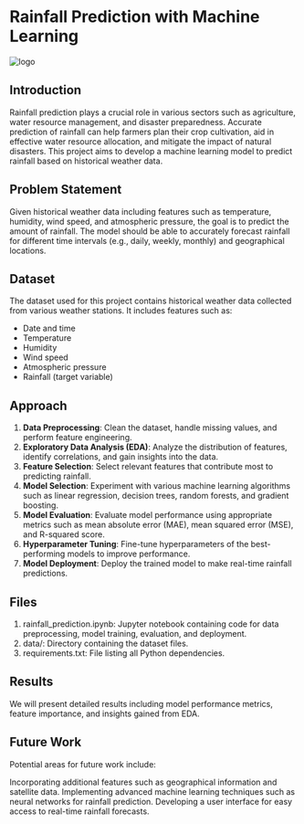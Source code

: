 
# Rainfall Prediction with Machine Learning 
![logo](https://github.com/Rohitbachchhe17/Rainfall_prediction/assets/163370274/105c86a3-180c-45a9-9431-accf41391bd0)



## Introduction
Rainfall prediction plays a crucial role in various sectors such as agriculture, water resource management, and disaster preparedness. Accurate prediction of rainfall can help farmers plan their crop cultivation, aid in effective water resource allocation, and mitigate the impact of natural disasters. This project aims to develop a machine learning model to predict rainfall based on historical weather data.

## Problem Statement
Given historical weather data including features such as temperature, humidity, wind speed, and atmospheric pressure, the goal is to predict the amount of rainfall. The model should be able to accurately forecast rainfall for different time intervals (e.g., daily, weekly, monthly) and geographical locations.

## Dataset
The dataset used for this project contains historical weather data collected from various weather stations. It includes features such as:
- Date and time
- Temperature
- Humidity
- Wind speed
- Atmospheric pressure
- Rainfall (target variable)

## Approach
1. **Data Preprocessing**: Clean the dataset, handle missing values, and perform feature engineering.
2. **Exploratory Data Analysis (EDA)**: Analyze the distribution of features, identify correlations, and gain insights into the data.
3. **Feature Selection**: Select relevant features that contribute most to predicting rainfall.
4. **Model Selection**: Experiment with various machine learning algorithms such as linear regression, decision trees, random forests, and gradient boosting.
5. **Model Evaluation**: Evaluate model performance using appropriate metrics such as mean absolute error (MAE), mean squared error (MSE), and R-squared score.
6. **Hyperparameter Tuning**: Fine-tune hyperparameters of the best-performing models to improve performance.
7. **Model Deployment**: Deploy the trained model to make real-time rainfall predictions.

## Files
1) rainfall_prediction.ipynb: Jupyter notebook containing code for data preprocessing, model training, evaluation, and deployment.
2) data/: Directory containing the dataset files.
3) requirements.txt: File listing all Python dependencies.

## Results
We will present detailed results including model performance metrics, feature importance, and insights gained from EDA.

## Future Work
Potential areas for future work include:

Incorporating additional features such as geographical information and satellite data.
Implementing advanced machine learning techniques such as neural networks for rainfall prediction.
Developing a user interface for easy access to real-time rainfall forecasts.


